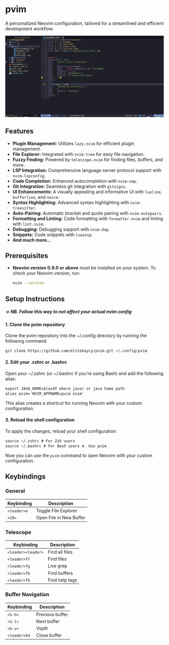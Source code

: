 # pvim

A personalized Neovim configuration, tailored for a streamlined and efficient development workflow.

![sample img png](./docs/ss.png)

## Features

- **Plugin Management:** Utilizes `lazy.nvim` for efficient plugin management.
- **File Explorer:** Integrated with `nvim-tree` for easy file navigation.
- **Fuzzy Finding:** Powered by `telescope.nvim` for finding files, buffers, and more.
- **LSP Integration:** Comprehensive language server protocol support with `nvim-lspconfig`.
- **Code Completion:** Enhanced autocompletion with `nvim-cmp`.
- **Git Integration:** Seamless git integration with `gitsigns`.
- **UI Enhancements:** A visually appealing and informative UI with `lualine`, `bufferline`, and `noice`.
- **Syntax Highlighting:** Advanced syntax highlighting with `nvim-treesitter`.
- **Auto-Pairing:** Automatic bracket and quote pairing with `nvim-autopairs`.
- **Formatting and Linting:** Code formatting with `formatter.nvim` and linting with `lint.nvim`.
- **Debugging:** Debugging support with `nvim-dap`.
- **Snippets:** Code snippets with `luasnip`.
- **And much more...**

## Prerequisites

- **Neovim version 0.9.0 or above** must be installed on your system. To check your Neovim version, run:

  ```bash
  nvim --version
  ```

## Setup Instructions

##### -> NB. Follow this way to not affect your actual nvim config

#### 1. Clone the pvim repository

Clone the pvim repository into the ~/.config directory by running the following command:

```
git clone https://github.com/elitekaycy/pvim.git ~/.config/pvim
```

#### 2. Edit your .zshrc or .bashrc

Open your ~/.zshrc (or ~/.bashrc if you're using Bash) and add the following alias:

```
export JAVA_HOME=$(asdf where java) or java home path
alias pvim='NVIM_APPNAME=pvim nvim'
```

This alias creates a shortcut for running Neovim with your custom configuration.

#### 3. Reload the shell configuration

To apply the changes, reload your shell configuration:

```
source ~/.zshrc # For Zsh users
source ~/.bashrc # For Bash users 4. Use pvim
```

Now you can use the `pvim` command to open Neovim with your custom configuration.

## Keybindings

### General

| Keybinding | Description |
|---|---|
| `<leader>e` | Toggle File Explorer |
| `<CR>` | Open File in New Buffer |

### Telescope

| Keybinding | Description |
|---|---|
| `<leader><leader>` | Find all files |
| `<leader>ff` | Find files |
| `<leader>fg` | Live grep |
| `<leader>fb` | Find buffers |
| `<leader>fh` | Find help tags |

### Buffer Navigation

| Keybinding | Description |
|---|---|
| `<S-h>` | Previous buffer |
| `<S-l>` | Next buffer |
| `<S-v>` | Vsplit |
| `<leader>bd` | Close buffer |